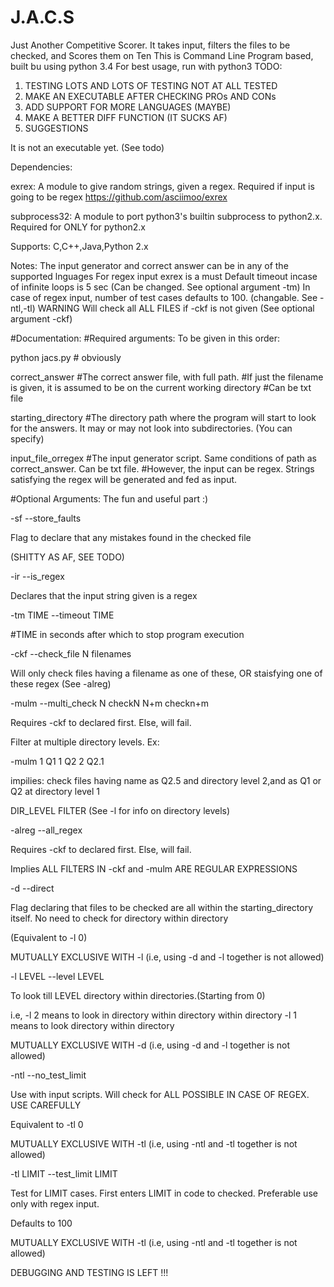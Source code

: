 # J.A.C.S
Just Another Competitive Scorer. It takes input, filters the files to be checked, and Scores them on Ten
This is Command Line Program based, built bu using python 3.4
For best usage, run with python3
TODO: 
  1)  TESTING
      LOTS AND LOTS OF TESTING
      NOT AT ALL TESTED
  2)  MAKE AN EXECUTABLE AFTER CHECKING PROs AND CONs
  3)  ADD SUPPORT FOR MORE LANGUAGES (MAYBE)
  4)  MAKE A BETTER DIFF FUNCTION (IT SUCKS AF)
  4)  SUGGESTIONS

It is not an executable yet. (See todo)

Dependencies:

exrex: A module to give random strings, given a regex. Required if input is going to be regex
        https://github.com/asciimoo/exrex
  
subprocess32: A module to port python3's builtin subprocess to python2.x. Required for ONLY for python2.x

Supports: C,C++,Java,Python 2.x

Notes: The input generator and correct answer can be in any of the supported lnguages
       For regex input exrex is a must
       Default timeout incase of infinite loops is 5 sec (Can be changed. See optional argument -tm)
       In case of regex input, number of test cases defaults to 100. (changable. See -ntl,-tl)
       WARNING Will check all ALL FILES if -ckf is not given (See optional argument -ckf)

#Documentation:
#Required arguments:
To be given in this order:

python jacs.py  # obviously 


correct_answer  #The correct answer file, with full path. 
                #If just the filename is given, it is assumed to be on the current working directory
                #Can be txt file
                
starting_directory #The directory path where the program will start to look for the answers. It may or may not look into                      subdirectories. (You can specify)

input_file_orregex #The input generator script. Same conditions of path as correct_answer. Can be txt file.
                    #However, the input can be regex. Strings satisfying the regex will be generated and fed as input.
                    
#Optional Arguments: The fun and useful part  :)

-sf --store_faults 

Flag to declare that any mistakes found in the checked file

(SHITTY AS AF, SEE TODO)


-ir --is_regex

Declares that the input string given is a regex


-tm TIME --timeout TIME

#TIME in seconds after which to stop program execution


-ckf --check_file N filenames

Will only check files having a filename as one of these, OR staisfying one of these regex (See -alreg)


-mulm --multi_check N checkN N+m checkn+m

Requires -ckf to declared first. Else, will fail.

Filter at multiple directory levels. Ex:

   -mulm 1 Q1 1 Q2 2 Q2.1 

 impilies: check files having name as Q2.5 and directory level 2,and as Q1 or Q2 at directory level 1

 DIR_LEVEL FILTER  (See -l for info on directory levels)


-alreg --all_regex

Requires -ckf to declared first. Else, will fail.

Implies ALL FILTERS IN -ckf and -mulm ARE REGULAR EXPRESSIONS


-d --direct

Flag declaring that files to be checked are all within the starting_directory itself. No need to check for directory within directory

(Equivalent to -l 0) 

MUTUALLY EXCLUSIVE WITH -l (i.e, using -d and -l together is not allowed)


-l LEVEL --level LEVEL

To look till LEVEL directory within directories.(Starting from 0)

i.e, -l 2 means to look in directory within directory within directory 
     -l 1 means to look directory within directory 

MUTUALLY EXCLUSIVE WITH -d (i.e, using -d and -l together is not allowed)


-ntl --no_test_limit

Use with input scripts. Will check for ALL POSSIBLE IN CASE OF REGEX. USE CAREFULLY

Equivalent to -tl 0

MUTUALLY EXCLUSIVE WITH -tl (i.e, using -ntl and -tl together is not allowed)


-tl LIMIT --test_limit LIMIT

Test for LIMIT cases. First enters LIMIT in code to checked. Preferable use only with regex input.

 Defaults to 100

MUTUALLY EXCLUSIVE WITH -tl (i.e, using -ntl and -tl together is not allowed)

DEBUGGING AND TESTING IS LEFT !!!
